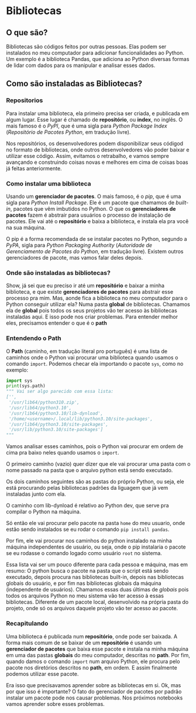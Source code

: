 # Bibliotecas

## O que são?

Bibliotecas são códigos feitos por outras pessoas. Elas podem ser instalados no meu computador para adicionar funcionalidades ao Python. Um exemplo é a biblioteca Pandas, que adiciona ao Python diversas formas de lidar com dados para os manipular e analisar esses dados.

## Como são instaladas as Bibliotecas?

### Repositorios

Para instalar uma biblioteca, ela primeiro precisa ser criada, e publicada em algum lugar. Esse lugar é chamado de **repositório**, ou **index**, no inglês. O mais famoso é o *PyPI*, que é uma sigla para *Python Package Index* (*Repositório de Pacotes Python*, em tradução livre).

Nos repositórios, os desenvolvedores podem disponibilizar seus códigod no formato de bibliotecas, onde outros desenvolvedores vão poder baixar e utilizar esse código. Assim, evitamos o retrabalho, e vamos sempre avançando e construindo coisas novas e melhores em cima de coisas boas já feitas anteriormente.

### Como instalar uma biblioteca

Usando um **gerenciador de pacotes**. O mais famoso, é o *pip*, que é uma sigla para *Python Install Package*. Ele é um pacote que chamamos de *built-in*, pacotes que vêm imbutidos no Python. O que os **gerenciadores de pacotes** fazem é abstrair para usuários o processo de instalação de pacotes. Ele vai até o **repositório** e baixa a biblioteca, e instala ela pra você na sua máquina.

O pip é a forma recomendada de se instalar pacotes no Python, segundo a *PyPA*, sigla para *Python Packaging Authority* (*Autoridade de Gerenciamento de Pacotes do Python*, em tradução livre). Existem outros gerenciadores de pacote, mas vamos falar deles depois.

### Onde são instaladas as bibliotecas?

Show, já sei que eu preciso ir até um **repositório** e baixar a minha biblioteca, e que existe **gerenciadores de pacotes** para abstrair esse processo pra mim. Mas, aonde fica a biblioteca no meu computador para o Python conseguir utilizar ela? Numa pasta **global** de bibliotecas. Chamamos ela de **global** pois todos os seus projetos vão ter acesso às bibliotecas instaladas aqui. E isso pode nos criar problemas. Para entender melhor eles, precisamos entender o que é o **path**

### Entendendo o Path

O **Path** (caminho, em tradução literal pro português) é uma lista de caminhos onde o Python vai procurar uma biblioteca quando usamos o comando `import`. Podemos checar ela importando o pacote `sys`, como no exemplo:

```python
import sys
print(sys.path)
""" Vai ser algo parecido com essa lista:
['',
 '/usr/lib64/python310.zip',
 '/usr/lib64/python3.10',
 '/usr/lib64/python3.10/lib-dynload',
 '/home/<username>/.local/lib/python3.10/site-packages',
 '/usr/lib64/python3.10/site-packages',
 '/usr/lib/python3.10/site-packages']
"""
```

Vamos analisar esses caminhos, pois o Python vai procurar em ordem de cima pra baixo neles quando usamos o `import`.

O primeiro caminho (vazio) quer dizer que ele vai procurar uma pasta com o nome passado na pasta que o arquivo python está sendo executado.

Os dois caminhos seguintes são as pastas do próprio Python, ou seja, ele está procurando pelas bibliotecas padrões da liguagem que já vem instaladas junto com ela.

O caminho com lib-dynload é relativo ao Python dev, que serve pra compilar o Python na máquina.

Só então ele vai procurar pelo pacote na pasta `home` do meu usuario, onde estão sendo instalados se eu rodar o comando `pip install pandas`.

Por fim, ele vai procurar nos caminhos do python instalado na minha máquina independentes de usuário, ou seja, onde o pip instalaria o pacote se eu rodasse o comando logado como usuário `root` no sistema.

Essa lista vai ser um pouco diferente para cada pessoa e máquina, mas em resumo: O python busca o pacote na pasta que o script está sendo executado, depois procura nas bibliotecas built-in, depois nas bibliotecas globais do usuário, e por fim nas bibliotecas globais da máquina (independente de usuários). Chamamos essas duas últimas de *globais* pois todos os arquivos Python no meu sistema vão ter acesso à essas bibliotecas. Diferente de um pacote local, desenvolvido na própria pasta do projeto, onde só os arquivos daquele projeto vão ter acesso ao pacote.

### Recapitulando

Uma biblioteca é publicada num **repositório**, onde pode ser baixada. A forma mais comum de se baixar de um **repositório** é usando um **gerenciador de pacotes** que baixa esse pacote e instala na minha máquina em uma das pastas **globais** do meu computador, descritas no **path**. Por fim, quando damos o comando `import` num arquivo Python, ele procura pelo pacote nos diretórios descritos no **path**, em ordem. E assim finalmente podemos utilizar esse pacote.

Era isso que precisavamos aprender sobre as bibliotecas em si. Ok, mas por que isso é importante? O fato do gerenciador de pacotes por padrão instalar um pacote  pode nos causar problemas. Nos próximos notebooks vamos aprender sobre esses problemas.

